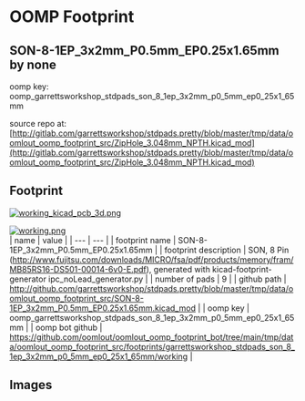 # OOMP Footprint  
## SON-8-1EP_3x2mm_P0.5mm_EP0.25x1.65mm  by none  
  
oomp key: oomp_garrettsworkshop_stdpads_son_8_1ep_3x2mm_p0_5mm_ep0_25x1_65mm  
  
source repo at: [http://gitlab.com/garrettsworkshop/stdpads.pretty/blob/master/tmp/data/oomlout_oomp_footprint_src/ZipHole_3.048mm_NPTH.kicad_mod](http://gitlab.com/garrettsworkshop/stdpads.pretty/blob/master/tmp/data/oomlout_oomp_footprint_src/ZipHole_3.048mm_NPTH.kicad_mod)  
## Footprint  
  
[![working_kicad_pcb_3d.png](working_kicad_pcb_3d_600.png)](working_kicad_pcb_3d.png)  
  
[![working.png](working_600.png)](working.png)  
| name | value | 
| --- | --- | 
| footprint name | SON-8-1EP_3x2mm_P0.5mm_EP0.25x1.65mm | 
| footprint description | SON, 8 Pin (http://www.fujitsu.com/downloads/MICRO/fsa/pdf/products/memory/fram/MB85RS16-DS501-00014-6v0-E.pdf), generated with kicad-footprint-generator ipc_noLead_generator.py | 
| number of pads | 9 | 
| github path | http://github.com/garrettsworkshop/stdpads.pretty/blob/master/tmp/data/oomlout_oomp_footprint_src/SON-8-1EP_3x2mm_P0.5mm_EP0.25x1.65mm.kicad_mod | 
| oomp key | oomp_garrettsworkshop_stdpads_son_8_1ep_3x2mm_p0_5mm_ep0_25x1_65mm | 
| oomp bot github | https://github.com/oomlout/oomlout_oomp_footprint_bot/tree/main/tmp/data/oomlout_oomp_footprint_src/footprints/garrettsworkshop_stdpads_son_8_1ep_3x2mm_p0_5mm_ep0_25x1_65mm/working | 
## Images  
